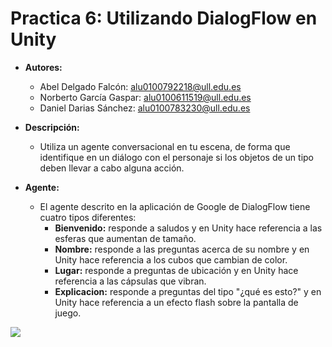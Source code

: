 # **Practica 6: Utilizando DialogFlow en Unity**
* **Autores:**
  - Abel Delgado Falcón: alu0100792218@ull.edu.es
  - Norberto García Gaspar: alu0100611519@ull.edu.es
  - Daniel Darias Sánchez: alu0100783230@ull.edu.es


* **Descripción:**
  * Utiliza un agente conversacional en tu escena, de forma que identifique en un diálogo con el personaje si los objetos de un tipo deben llevar a cabo alguna acción.

* **Agente:**
  - El agente descrito en la aplicación de Google de DialogFlow tiene cuatro tipos diferentes:
    * **Bienvenido:** responde a saludos y en Unity hace referencia a las esferas que aumentan de tamaño.
    * **Nombre:** responde a las preguntas acerca de su nombre y en Unity hace referencia a los cubos que cambian de color.
    * **Lugar:** responde a preguntas de ubicación y en Unity hace referencia a las cápsulas que vibran.
    * **Explicacion:** responde a preguntas del tipo "¿qué es esto?" y en Unity hace referencia a un efecto flash sobre la pantalla de juego.

![](Images/scene.png)
